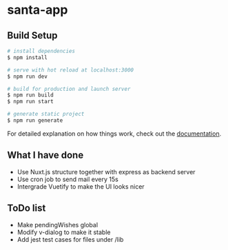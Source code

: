 # santa-app

## Build Setup

```bash
# install dependencies
$ npm install

# serve with hot reload at localhost:3000
$ npm run dev

# build for production and launch server
$ npm run build
$ npm run start

# generate static project
$ npm run generate
```

For detailed explanation on how things work, check out the [documentation](https://nuxtjs.org).

## What I have done
* Use Nuxt.js structure together with express as backend server
* Use cron job to send mail every 15s
* Intergrade Vuetify to make the UI looks nicer 

## ToDo list
* Make pendingWishes global
* Modify v-dialog to make it stable
* Add jest test cases for files under /lib
